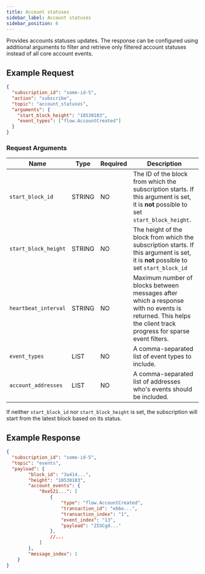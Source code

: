 ```yaml
---
title: Account statuses
sidebar_label: Account statuses
sidebar_position: 6
---
```


Provides accounts statuses updates. The response can be configured using additional arguments to filter and retrieve only filtered account statuses instead of all core account events.

## Example Request

```json
{
  "subscription_id": "some-id-5",
  "action": "subscribe",
  "topic": "account_statuses",
  "arguments": {
    "start_block_height": "10530103",
    "event_types": ["flow.AccountCreated"]
  }
}
```  

### Request Arguments

| Name                 | Type   | Required | Description                                                                                                                          |
| -------------------- | ------ | -------- | ------------------------------------------------------------------------------------------------------------------------------------ |
| `start_block_id`     | STRING | NO       | The ID of the block from which the subscription starts. If this argument is set, it is **not** possible to set `start_block_height`. |  |
| `start_block_height` | STRING | NO       | The height of the block from which the subscription starts. If this argument is set, it is **not** possible to set `start_block_id`  |
| `heartbeat_interval` | STRING | NO       | Maximum number of blocks between messages after which a response with no events is returned. This helps the client track progress for sparse event filters. |
| `event_types`        | LIST   | NO       | A comma-separated list of event types to include.                                                                                    |
| `account_addresses`  | LIST   | NO       | A comma-separated list of addresses who's events should be included.                                                                 |

If neither `start_block_id` nor `start_block_height` is set, the subscription will start from the latest block based on its status.

## Example Response

```json
{
  "subscription_id": "some-id-5",
  "topic": "events",
  "payload": {
        "block_id": "3a414...",
        "height": "10530103",
        "account_events": {
            "0xe521...": [
                {
                    "type": "flow.AccountCreated",
                    "transaction_id": "eb6e...",
                    "transaction_index": "1",
                    "event_index": "13",
                    "payload": "2IGCgd..."
                },
                //...
            ]
        },
        "message_index": 1
    }
}
```
